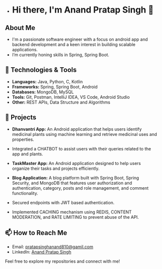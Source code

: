 - # Hi there, I'm Anand Pratap Singh 👋

## About Me
- I'm a passionate software engineer with a focus on android app and backend development and a keen interest in building scalable applications.
- I’m currently honing skills in Spring, Spring Boot. 

## 🔧 Technologies & Tools
- **Languages:** Java, Python, C, Kotlin
- **Frameworks:** Spring, Spring Boot, Android
- **Databases:** MongoDB, MySQL
- **Tools:** Git, Postman, IntelliJ IDEA, VS Code, Android Studio
- **Other:** REST APIs, Data Structure and Algorithms

## 🚀 Projects
- **Dhanvantri App:** An Android application that helps users identify medicinal plants using machine learning and retrieve medicinal uses and properties.
- Integrated a CHATBOT to assist users with their queries related to the app and plants.
 
- **TaskMaster App:** An Android application designed to help users organize their tasks and projects efficiently.
 
- **Blog Application:** A blog platform built with Spring Boot, Spring Security, and MongoDB that features user authorization and authentication, category, posts and role management, and comment functionality.
 - Secured endpoints with JWT based authentication. 
 - Implemented CACHING mechanism using REDIS, CONTENT MODERATION, and RATE LIMITING to prevent abuse of the API.

## 📫 How to Reach Me
- Email: [pratapsinghanand810@gamil.com](mailto:pratapsinghanand810@gamil.com)
- LinkedIn: [Anand Pratap Singh](https://www.linkedin.com/in/anand-pratap-singh-36b6ba238/)

Feel free to explore my repositories and connect with me!



